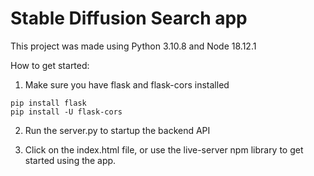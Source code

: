 # Stable Diffusion Search app

This project was made using Python 3.10.8 and Node 18.12.1

How to get started:
1. Make sure you have flask and flask-cors installed

``` text
pip install flask
pip install -U flask-cors
```

2. Run the server.py to startup the backend API

3. Click on the index.html file, or use the live-server npm library to get started using the app.
